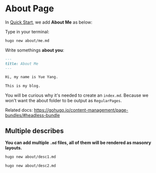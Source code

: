 # About Page

In [Quick Start](./quickstart.md), we add **About Me** as below:

Type in your terminal:

```sh
hugo new about/me.md
```

Write somethings **about you**:

```md
---
title: About Me
---

Hi, my name is Yue Yang.

This is my blog.
```

You will be curious why it's needed to create an `index.md`. Because we won't want the about folder to be output as `RegularPages`.

Related docs: <https://gohugo.io/content-management/page-bundles/#headless-bundle>

## Multiple describes

**You can add multiple `.md` files, all of them will be rendered as masonry layouts.**

```sh
hugo new about/desc1.md

hugo new about/desc2.md
```
